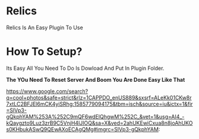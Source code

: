 # Relics
Relics Is An Easy Plugin To Use
# How To Setup?
Its Easy All You Need To Do Is Dowload And Put In Plugin Folder.

**The YOu Need To Reset Server And Boom You Are Done Easy Like That**

https://www.google.com/search?q=cool+photos&safe=strict&rlz=1CAPPDO_enUS889&sxsrf=ALeKk01CKw8r7xtLC2BFJEl6mCK4yiSRhg:1585779094175&tbm=isch&source=iu&ictx=1&fir=SlVp3-gQkphYAM%253A%252C9mQF6wdElQhgwM%252C_&vet=1&usg=AI4_-kQaygzto9Luz3zrB9C5VnjH4lJIOQ&sa=X&ved=2ahUKEwiCxua8n8joAhUKOs0KHbukASwQ9QEwAXoECAgQMg#imgrc=SlVp3-gQkphYAM:

